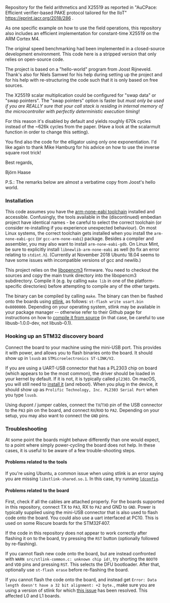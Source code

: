 Repository for the field arithmetics and X25519 as reported in 
"AuCPace: Efficient verifier-based PAKE protocol tailored for the IIoT"
https://eprint.iacr.org/2018/286 .

As one specific example on how to use the field operations, this repository also 
includes an efficient implementation for constant-time X25519 on the ARM Cortex M4.

The original speed benchmarking had been implemented in a closed-source development
environment. This code here is a stripped version that only relies on open-source code.

The project is based on a "hello-world" program from Joost Rijneveld. Thank's also for Niels
Samwel for his help during setting up the project and for his help with 
re-structuring the code such that it is only based on free sources. 

The X25519 scalar multiplication could be configured for "swap data" or "swap pointers". 
The "swap pointers" option is faster but *must* *only* *be* *used* *if* *you* *are* 
*REALLY* *sure* *that* *your* *call* *stack* *is* *residing* *in* *internal* *memory*
*of* *the* *microcontroller* *with* *perfectly* *deterministic* *execution* *timing*! 

For this reason it's disabled by default and yields roughly 670k cycles instead of
the ~626k cycles from the paper. (Have a look at the scalarmult function in order
to change this setting).

You find also the code for the elligator using only one exponentiation. I'd like again
to thank Mike Hamburg for his advice on how to use the inverse square root trick!

Best regards,

Björn Haase


P.S.: The remarks below are almost a verbatime copy from Joost's hello world.

### Installation

This code assumes you have the [arm-none-eabi toolchain](https://launchpad.net/gcc-arm-embedded) installed and accessible. Confusingly, the tools available in the (discontinued) embedian project have identical names - be careful to select the correct toolchain (or consider re-installing if you experience unexpected behaviour). On most Linux systems, the correct toolchain gets installed when you install the `arm-none-eabi-gcc` (or `gcc-arm-none-eabi`) package. Besides a compiler and assembler, you may also want to install `arm-none-eabi-gdb`. On Linux Mint, be sure to explicitly install `libnewlib-arm-none-eabi` as well (to fix an error relating to `stdint.h`).
(Currently at November 2018 Ubuntu 18.04 seems to have some issues with incompatible versions of gcc and newlib.)

This project relies on the [libopencm3](https://github.com/libopencm3/libopencm3/) firmware. 
You need to checkout the sources and copy the main trunk directory into the libopencm3 subdirectory. 
Compile it (e.g. by calling `make lib` in one of the platform-specific directories) before attempting 
to compile any of the other targets.

The binary can be compiled by calling `make`. The binary can then be flashed onto the boards using [stlink](https://github.com/texane/stlink), as follows: `st-flash write usart.bin 0x8000000`. Depending on your operating system, stlink may be available in your package manager -- otherwise refer to their Github page for instructions on how to [compile it from source](https://github.com/texane/stlink/blob/master/doc/compiling.md) (in that case, be careful to use libusb-1.0.0-dev, not libusb-0.1).

### Hooking up an STM32 discovery board

Connect the board to your machine using the mini-USB port. This provides it with power, and allows you to flash binaries onto the board. It should show up in `lsusb` as `STMicroelectronics ST-LINK/V2`.

If you are using a UART-USB connector that has a PL2303 chip on board (which appears to be the most common), the driver should be loaded in your kernel by default. If it is not, it is typically called `pl2303`. On macOS, you will still need to [install it](http://www.prolific.com.tw/US/ShowProduct.aspx?p_id=229&pcid=41) (and reboot). When you plug in the device, it should show up as `Prolific Technology, Inc. PL2303 Serial Port` when you type `lsusb`.

Using dupont / jumper cables, connect the `TX`/`TXD` pin of the USB connector to the `PA3` pin on the board, and connect `RX`/`RXD` to `PA2`. Depending on your setup, you may also want to connect the `GND` pins.

### Troubleshooting

At some point the boards might behave differently than one would expect, to a point where simply power-cycling the board does not help. In these cases, it is useful to be aware of a few trouble-shooting steps.

#### Problems related to the tools

If you're using Ubuntu, a common issue when using stlink is an error saying you are missing `libstlink-shared.so.1`. In this case, try running [`ldconfig`](https://github.com/texane/stlink/blob/master/doc/compiling.md#fixing-cannot-open-shared-object-file).

#### Problems related to the board

First, check if all the cables are attached properly. For the boards supported in this repository, connect TX to `PA3`, RX to `PA2` and GND to `GND`. Power is typically supplied using the mini-USB connector that is also used to flash code onto the board. You could also use a uart interfaced at PC10. This is used on some Riscure boards for the STM32F407.

If the code in this repository does not appear to work correctly after flashing it on to the board, try pressing the `RST` button (optionally followed by re-flashing).

If you cannot flash new code onto the board, but are instead confronted with `WARN src/stlink-common.c: unknown chip id!`, try shorting the `BOOT0` and `VDD` pins and pressing `RST`. This selects the DFU bootloader. After that, optionally use `st-flash erase` before re-flashing the board.

If you cannot flash the code onto the board, and instead get `Error: Data length doesn't have a 32 bit alignment: +2 byte.`, make sure you are using a version of stlink for which [this issue](https://github.com/texane/stlink/issues/390) has been resolved. This affected L0 and L1 boards.
